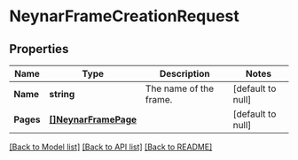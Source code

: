 # NeynarFrameCreationRequest

## Properties
Name | Type | Description | Notes
------------ | ------------- | ------------- | -------------
**Name** | **string** | The name of the frame. | [default to null]
**Pages** | [**[]NeynarFramePage**](NeynarFramePage.md) |  | [default to null]

[[Back to Model list]](../README.md#documentation-for-models) [[Back to API list]](../README.md#documentation-for-api-endpoints) [[Back to README]](../README.md)

